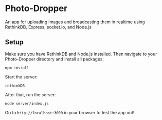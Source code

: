 # Photo-Dropper
An app for uploading images and broadcasting them in realtime using RethinkDB, Express, socket.io, and Node.js

## Setup

Make sure you have RethinkDB and Node.js installed. Then navigate to your Photo-Dropper directory and install all packages:

```
npm install
```
Start the server:

```
rethinkDB
```

After that, run the server:

```
node server/index.js
```

Go to `http://localhost:3000` in your browser to test the app out!
